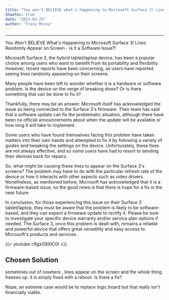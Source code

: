 ```yaml
---
title: "You won't BELIEVE what's happening to Microsoft Surface 3! Lines randomly appear on screen - is it a software issue?!"
ShowToc: true 
date: "2023-03-25"
author: "Tracy Mccoy"
---
```

*****
You Won't BELIEVE What's Happening to Microsoft Surface 3! Lines Randomly Appear on Screen - Is it a Software Issue?!

Microsoft Surface 3, the hybrid tablet/laptop device, has been a popular choice among users who want to benefit from its portability and flexibility. However, recent reports have been concerning, as users have reported seeing lines randomly appearing on their screens.

Many people have been left to wonder whether it is a hardware or software problem. Is the device on the verge of breaking down? Or is there something that can be done to fix it? 

Thankfully, there may be an answer. Microsoft itself has acknowledged the issue as being connected to the Surface 3's firmware. Their team has said that a software update can fix the problematic situation, although there have been no official announcements about when the update will be available or how long it will take to implement.

Some users who have found themselves facing this problem have taken matters into their own hands and attempted to fix it by following a variety of guides and tweaking the settings on the device. Unfortunately, these fixes are not always effective, and so some users have had to resort to sending their devices back for repairs.

So, what might be causing these lines to appear on the Surface 3's screens? The problem may have to do with the particular refresh rate of the device or how it interacts with other aspects such as video drivers. Nonetheless, as mentioned before, Microsoft has acknowledged that it is a firmware-based issue, so the good news is that there is hope for a fix in the near future.

In conclusion, for those experiencing this issue on their Surface 3 tablet/laptop, they must be aware that the problem is likely to be software-based, and they can expect a firmware update to rectify it. Please be sure to investigate your specific device warranty and/or service plan options if needed. The Surface 3, once this problem is dealt with, remains a reliable and powerful device that offers great versatility and easy access to Microsoft's products and services.

{{< youtube cRgzG8XIC0I >}} 



## Chosen Solution
 sometimes out of nowhere , lines appear on the screen and the whole thing freezes up. it is simply fixed with a reboot. Is there  a fix?

 Nope, an extreme case would be to replace logic board but that really isn't financially viable.




